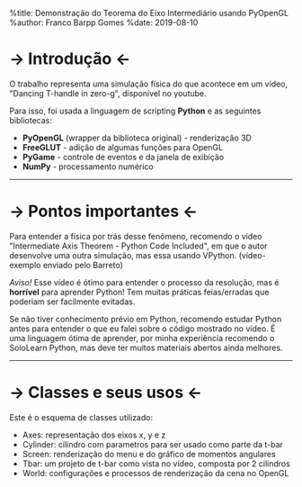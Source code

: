 %title: Demonstração do Teorema do Eixo Intermediário usando PyOpenGL
%author: Franco Barpp Gomes
%date: 2019-08-10

-> Introdução <-
================

O trabalho representa uma simulação física do que acontece em um vídeo, "Dancing T-handle in zero-g", disponível no youtube.

Para isso, foi usada a linguagem de scripting **Python** e as seguintes bibliotecas:

* **PyOpenGL** (wrapper da biblioteca original) - renderização 3D
* **FreeGLUT** - adição de algumas funções para OpenGL 
* **PyGame** - controle de eventos e da janela de exibição 
* **NumPy** - processamento numérico

---------------------------------------

-> Pontos importantes <-
========================

Para entender a física por trás desse fenômeno, recomendo o vídeo "Intermediate Axis Theorem - Python Code Included", em que o autor desenvolve uma outra simulação, mas essa usando VPython. (vídeo-exemplo enviado pelo Barreto)

*_Aviso!_* Esse vídeo é ótimo para entender o processo da resolução, mas é  __horrível__ para aprender Python! Tem muitas práticas feias/erradas que poderiam ser facilmente evitadas.

Se não tiver conhecimento prévio em Python, recomendo estudar Python antes para entender o que eu falei sobre o código mostrado no vídeo.
É uma linguagem ótima de aprender, por minha experiência recomendo o SoloLearn Python, mas deve ter muitos materiais abertos ainda melhores.

---------------------------------------

-> Classes e seus usos <-
=========================

Este é o esquema de classes utilizado:

* Axes: representação dos eixos x, y e z
* Cylinder: cilindro com parametros para ser usado como parte da t-bar
* Screen: renderização do menu e do gráfico de momentos angulares
* Tbar: um projeto de t-bar como vista no vídeo, composta por 2 cilindros
* World: configurações e processos de renderização da cena no OpenGL

